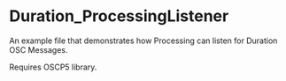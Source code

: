Duration_ProcessingListener
===========================

An example file that demonstrates how Processing can listen for Duration OSC Messages. 

Requires OSCP5 library. 